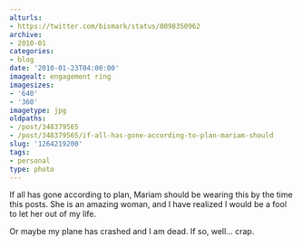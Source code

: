 ```yaml
---
alturls:
- https://twitter.com/bismark/status/8098350962
archive:
- 2010-01
categories:
- blog
date: '2010-01-23T04:00:00'
imagealt: engagement ring
imagesizes:
- '640'
- '360'
imagetype: jpg
oldpaths:
- /post/348379565
- /post/348379565/if-all-has-gone-according-to-plan-mariam-should
slug: '1264219200'
tags:
- personal
type: photo
---
```


If all has gone according to plan, Mariam should be wearing this by the
time this posts.  She is an amazing woman, and I have realized I would be
a fool to let her out of my life.

Or maybe my plane has crashed and I am dead. If so, well... crap.

